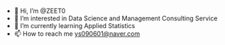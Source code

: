 - 👋 Hi, I’m @ZEET0
- 👀 I’m interested in Data Science and Management Consulting Service
- 🌱 I’m currently learning Applied Statistics
- 📫 How to reach me ys090601@naver.com

<!---
ys090601/ys090601 is a ✨ special ✨ repository because its `README.md` (this file) appears on your GitHub profile.
You can click the Preview link to take a look at your changes.
--->
